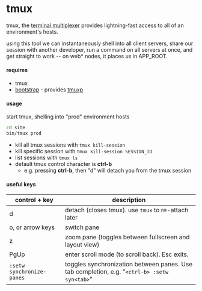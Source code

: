 tmux
====

tmux, the [terminal multiplexer](https://tmux.github.io/) provides lightning-fast
access to all of an environment's hosts.

using this tool we can instantaneously shell into all client servers,
share our session with another developer, run a command on all servers at once,
and get straight to work -- on web* nodes, it places us in APP_ROOT.


#### requires

* tmux
* [bootstrap](https://github.com/BlueAcornInc/bootstrap) - provides [tmuxp](https://github.com/tony/tmuxp)

#### usage

start tmux, shelling into "prod" environment hosts
```sh
cd site
bin/tmux prod
```

* kill all tmux sessions with `tmux kill-session`
* kill specific session with `tmux kill-session SESSION_ID`
* list sessions with `tmux ls`
* default tmux control character is __ctrl-b__
   * e.g. pressing __ctrl-b__, then "d" will detach you from the tmux session


#### useful keys

control + key  | description
------------- | -------------
d  | detach (closes tmux). use `tmux` to re-attach later
o, or arrow keys  | switch pane
z  | zoom pane (toggles between fullscreen and layout view)
PgUp | enter scroll mode (to scroll back). Esc exits.
`:setw synchronize-panes`  | toggles synchronization between panes. Use tab completion, e.g. "`<ctrl-b> :setw syn<tab>`"
